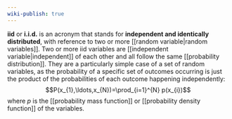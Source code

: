 ```yaml
---
wiki-publish: true
---
```

**iid** or **i.i.d.** is an acronym that stands for **independent and identically distributed**, with reference to two or more [[random variable|random variables]]. Two or more iid variables are [[independent variable|independent]] of each other and all follow the same [[probability distribution]]. They are a particularly simple case of a set of random variables, as the probability of a specific set of outcomes occurring is just the product of the probabilities of each outcome happening independently:
$$P(x_{1},\ldots,x_{N})=\prod_{i=1}^{N} p(x_{i})$$
where $p$ is the [[probability mass function]] or [[probability density function]] of the variables.